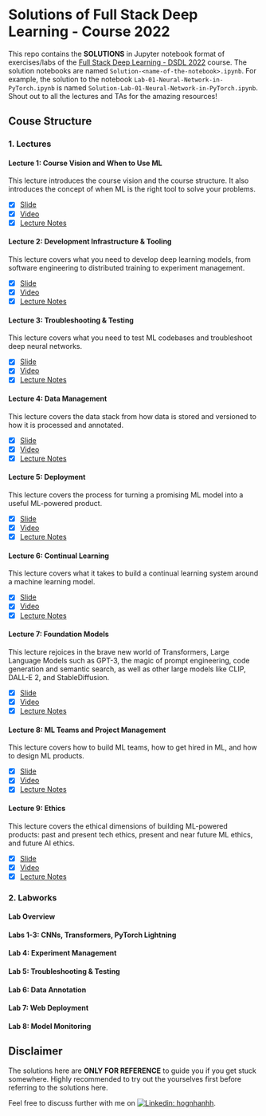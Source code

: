 # Solutions of Full Stack Deep Learning - Course 2022

This repo contains the **SOLUTIONS** in Jupyter notebook format of exercises/labs of the [Full Stack Deep Learning - DSDL 2022](https://fullstackdeeplearning.com/course/2022/) course. The solution notebooks are named `Solution-<name-of-the-notebook>.ipynb`. For example, the solution to the notebook `Lab-01-Neural-Network-in-PyTorch.ipynb` is named `Solution-Lab-01-Neural-Network-in-PyTorch.ipynb`. Shout out to all the lectures and TAs for the amazing resources!

## Couse Structure

### 1. Lectures

#### Lecture 1: Course Vision and When to Use ML

This lecture introduces the course vision and the course structure. It also introduces the concept of when ML is the right tool to solve your problems.

- [x] [Slide](https://fsdl.me/2022-lecture-01-slides)
- [x] [Video](https://www.youtube.com/watch?v=-Iob-FW5jVM)
- [x] [Lecture Notes](https://fullstackdeeplearning.com/course/2022/lecture-1-course-vision-and-when-to-use-ml/)

#### Lecture 2: Development Infrastructure & Tooling

This lecture covers what you need to develop deep learning models, from software engineering to distributed training to experiment management.

- [x] [Slide](https://fsdl.me/2022-lecture-02-slides)
- [x] [Video](https://www.youtube.com/watch?v=BPYOsDCZbno)
- [x] [Lecture Notes](https://fullstackdeeplearning.com/course/2022/lecture-2-development-infrastructure-and-tooling/)

#### Lecture 3: Troubleshooting & Testing

This lecture covers what you need to test ML codebases and troubleshoot deep neural networks.

- [x] [Slide](https://fsdl.me/2022-lecture-03-slides)
- [x] [Video](https://www.youtube.com/watch?v=RLemHNAO5Lw)
- [x] [Lecture Notes](https://fullstackdeeplearning.com/course/2022/lecture-3-troubleshooting-and-testing/)

#### Lecture 4: Data Management

This lecture covers the data stack from how data is stored and versioned to how it is processed and annotated.

- [x] [Slide](https://fsdl.me/2022-lecture-04-slides)
- [x] [Video](https://www.youtube.com/watch?v=Jlm4oqW41vY)
- [x] [Lecture Notes](https://fullstackdeeplearning.com/course/2022/lecture-4-data-management/)

#### Lecture 5: Deployment

This lecture covers the process for turning a promising ML model into a useful ML-powered product.

- [x] [Slide](https://fsdl.me/2022-lecture-05-slides)
- [x] [Video](https://www.youtube.com/watch?v=W3hKjXg7fXM)
- [x] [Lecture Notes](https://fullstackdeeplearning.com/course/2022/lecture-5-deployment/)

#### Lecture 6: Continual Learning

This lecture covers what it takes to build a continual learning system around a machine learning model.

- [x] [Slide](https://fsdl.me/2022-lecture-06-slides)
- [x] [Video](https://www.youtube.com/watch?v=W3hKjXg7fXM)
- [x] [Lecture Notes](https://fullstackdeeplearning.com/course/2022/lecture-6-continual-learning/)

#### Lecture 7: Foundation Models

This lecture rejoices in the brave new world of Transformers, Large Language Models such as GPT-3, the magic of prompt engineering, code generation and semantic search, as well as other large models like CLIP, DALL-E 2, and StableDiffusion.

- [x] [Slide](https://fsdl.me/2022-lecture-07-slides)
- [x] [Video](https://www.youtube.com/watch?v=Rm11UeGwGgk)
- [x] [Lecture Notes](https://fullstackdeeplearning.com/course/2022/lecture-7-foundation-models/)

#### Lecture 8: ML Teams and Project Management

This lecture covers how to build ML teams, how to get hired in ML, and how to design ML products.

- [x] [Slide](https://fsdl.me/2022-lecture-08-slides)
- [x] [Video](https://www.youtube.com/watch?v=a54xH6nT4Sw)
- [x] [Lecture Notes](https://fullstackdeeplearning.com/course/2022/lecture-8-teams-and-pm/)

#### Lecture 9: Ethics

This lecture covers the ethical dimensions of building ML-powered products: past and present tech ethics, present and near future ML ethics, and future AI ethics.

- [x] [Slide](https://fsdl.me/2022-lecture-09-slides)
- [x] [Video](https://www.youtube.com/watch?v=7FQpbYTqjAA)
- [x] [Lecture Notes](https://fullstackdeeplearning.com/course/2022/lecture-9-ethics/)

### 2. Labworks

#### Lab Overview

#### Labs 1-3: CNNs, Transformers, PyTorch Lightning

#### Lab 4: Experiment Management

#### Lab 5: Troubleshooting & Testing

#### Lab 6: Data Annotation

#### Lab 7: Web Deployment

#### Lab 8: Model Monitoring

## Disclaimer

The solutions here are **ONLY FOR REFERENCE** to guide you if you get stuck somewhere. Highly recommended to try out the yourselves first before referring to the solutions here.

Feel free to discuss further with me on [![Linkedin: hognhanhh](https://img.shields.io/badge/-HongHanh-blue?style=flat-square&logo=Linkedin&logoColor=white&link=https://www.linkedin.com/in/thi-hong-hanh-tran-0b886212a/)](https://www.linkedin.com/in/thi-hong-hanh-tran-0b886212a/).
